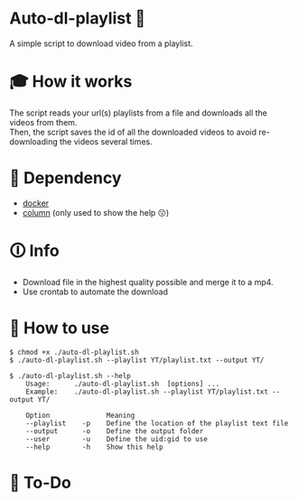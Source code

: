 # Auto-dl-playlist 🤖

A simple script to download video from a playlist.

# 🎓 How it works 

The script reads your url(s) playlists from a file and downloads all the videos from them. <br>
Then, the script saves the id of all the downloaded videos to avoid re-downloading the videos several times.

# 🔧 Dependency 

- [docker](https://docs.docker.com/get-docker/)
- [column](https://command-not-found.com/column) (only used to show the help 😗)

# 🛈 Info 

- Download file in the highest quality possible and merge it to a mp4.
- Use crontab to automate the download

# 👷 How to use

```
$ chmod +x ./auto-dl-playlist.sh
$ ./auto-dl-playlist.sh --playlist YT/playlist.txt --output YT/

$ ./auto-dl-playlist.sh --help
    Usage:      ./auto-dl-playlist.sh  [options] ...
    Example:    ./auto-dl-playlist.sh --playlist YT/playlist.txt --output YT/

    Option              Meaning
    --playlist    -p    Define the location of the playlist text file
    --output      -o    Define the output folder
    --user        -u    Define the uid:gid to use
    --help        -h    Show this help
```

# 💭 To-Do
